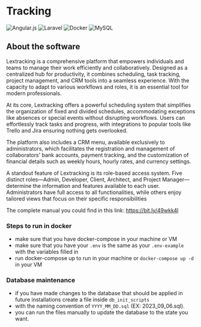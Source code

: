 # Tracking

![Angular.js](https://img.shields.io/badge/angular.js-%23E23237.svg?style=for-the-badge&logo=angularjs&logoColor=white) ![Laravel](https://img.shields.io/badge/laravel-%23FF2D20.svg?style=for-the-badge&logo=laravel&logoColor=white) ![Docker](https://img.shields.io/badge/docker-%230db7ed.svg?style=for-the-badge&logo=docker&logoColor=white) ![MySQL](https://img.shields.io/badge/MySQL-005C84?style=for-the-badge&logo=mysql&logoColor=white) 

## About the software

Lextracking is a comprehensive platform that empowers individuals and teams to manage their work
efficiently and collaboratively. Designed as a centralized hub for productivity, it combines scheduling,
task tracking, project management, and CRM tools into a seamless experience. With the capacity to
adapt to various workflows and roles, it is an essential tool for modern professionals.

At its core, Lextracking offers a powerful scheduling system that simplifies the organization of fixed
and divided schedules, accommodating exceptions like absences or special events without disrupting
workflows. Users can effortlessly track tasks and progress, with integrations to popular tools like Trello
and Jira ensuring nothing gets overlooked.

The platform also includes a CRM menu, available exclusively to administrators, which facilitates the
registration and management of collaborators' bank accounts, payment tracking, and the
customization of financial details such as weekly hours, hourly rates, and currency settings.

A standout feature of Lextracking is its role-based access system. Five distinct roles—Admin,
Developer, Client, Architect, and Project Manager—determine the information and features available
to each user. Administrators have full access to all functionalities, while others enjoy tailored views
that focus on their specific responsibilities


The complete manual you could find in this link: https://bit.ly/49wkk4l

### Steps to run in docker
- make sure that you have docker-compose in your machine or VM
- make sure that you have your `.env` is the same as your `.env-example` with the variables filled in
- run docker-compose up to run in your machine or `docker-compose up -d` in your VM

### Database maintenance
- if you have made changes to the database that should be applied in future installations create a file inside `db_init_scripts` 
- with the naming convention of `YYYY_MM_DD.sql` (EX: 2023_09_06.sql).
- you can run the files manually to update the database to the state you want.

